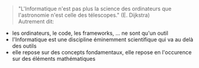 > "L'Informatique n'est pas plus la science des ordinateurs que l'astronomie n'est celle des télescopes." (E. Dijkstra)  
Autrement dit:  
* les ordinateurs, le code, les frameworks, ... ne sont qu'un outil  
* l'Informatique est une discipline éminemment scientifique qui va au delà des outils  
* elle repose sur des concepts fondamentaux, elle repose en l'occurence sur des éléments mathématiques


